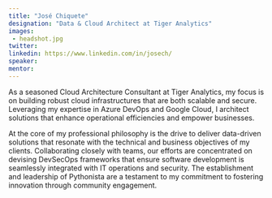 ```yaml
---
title: "José Chiquete"
designation: "Data & Cloud Architect at Tiger Analytics"
images:
 - headshot.jpg
twitter:
linkedin: https://www.linkedin.com/in/josech/
speaker: 
mentor: 
---
```


As a seasoned Cloud Architecture Consultant at Tiger Analytics, my focus is on building robust cloud infrastructures that are both scalable and secure. Leveraging my expertise in Azure DevOps and Google Cloud, I architect solutions that enhance operational efficiencies and empower businesses.

At the core of my professional philosophy is the drive to deliver data-driven solutions that resonate with the technical and business objectives of my clients. Collaborating closely with teams, our efforts are concentrated on devising DevSecOps frameworks that ensure software development is seamlessly integrated with IT operations and security. The establishment and leadership of Pythonista are a testament to my commitment to fostering innovation through community engagement.

